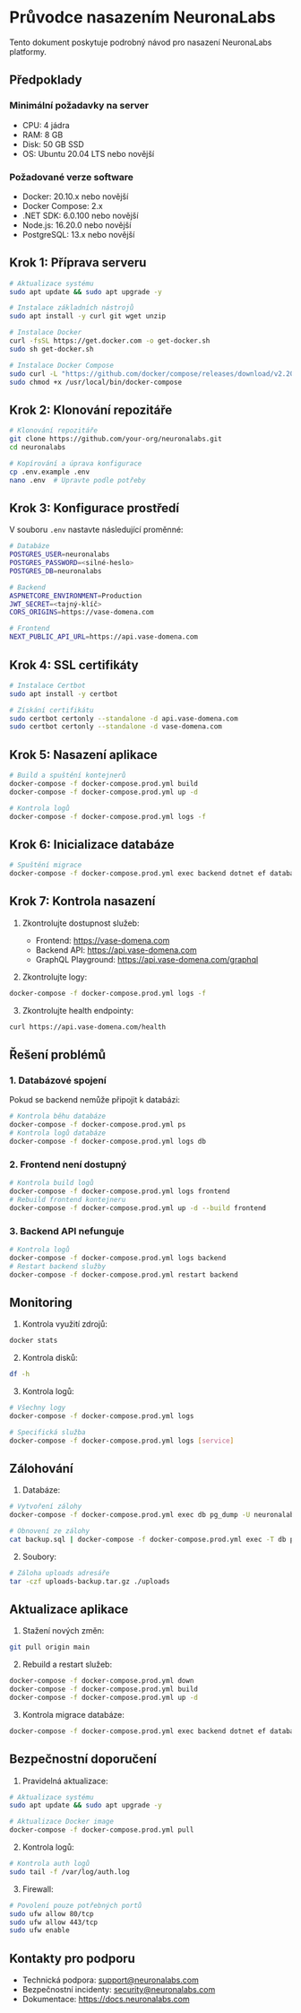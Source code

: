 # Průvodce nasazením NeuronaLabs

Tento dokument poskytuje podrobný návod pro nasazení NeuronaLabs platformy.

## Předpoklady

### Minimální požadavky na server
- CPU: 4 jádra
- RAM: 8 GB
- Disk: 50 GB SSD
- OS: Ubuntu 20.04 LTS nebo novější

### Požadované verze software
- Docker: 20.10.x nebo novější
- Docker Compose: 2.x
- .NET SDK: 6.0.100 nebo novější
- Node.js: 16.20.0 nebo novější
- PostgreSQL: 13.x nebo novější

## Krok 1: Příprava serveru

```bash
# Aktualizace systému
sudo apt update && sudo apt upgrade -y

# Instalace základních nástrojů
sudo apt install -y curl git wget unzip

# Instalace Docker
curl -fsSL https://get.docker.com -o get-docker.sh
sudo sh get-docker.sh

# Instalace Docker Compose
sudo curl -L "https://github.com/docker/compose/releases/download/v2.20.0/docker-compose-$(uname -s)-$(uname -m)" -o /usr/local/bin/docker-compose
sudo chmod +x /usr/local/bin/docker-compose
```

## Krok 2: Klonování repozitáře

```bash
# Klonování repozitáře
git clone https://github.com/your-org/neuronalabs.git
cd neuronalabs

# Kopírování a úprava konfigurace
cp .env.example .env
nano .env  # Upravte podle potřeby
```

## Krok 3: Konfigurace prostředí

V souboru `.env` nastavte následující proměnné:

```bash
# Databáze
POSTGRES_USER=neuronalabs
POSTGRES_PASSWORD=<silné-heslo>
POSTGRES_DB=neuronalabs

# Backend
ASPNETCORE_ENVIRONMENT=Production
JWT_SECRET=<tajný-klíč>
CORS_ORIGINS=https://vase-domena.com

# Frontend
NEXT_PUBLIC_API_URL=https://api.vase-domena.com
```

## Krok 4: SSL certifikáty

```bash
# Instalace Certbot
sudo apt install -y certbot

# Získání certifikátu
sudo certbot certonly --standalone -d api.vase-domena.com
sudo certbot certonly --standalone -d vase-domena.com
```

## Krok 5: Nasazení aplikace

```bash
# Build a spuštění kontejnerů
docker-compose -f docker-compose.prod.yml build
docker-compose -f docker-compose.prod.yml up -d

# Kontrola logů
docker-compose -f docker-compose.prod.yml logs -f
```

## Krok 6: Inicializace databáze

```bash
# Spuštění migrace
docker-compose -f docker-compose.prod.yml exec backend dotnet ef database update
```

## Krok 7: Kontrola nasazení

1. Zkontrolujte dostupnost služeb:
   - Frontend: https://vase-domena.com
   - Backend API: https://api.vase-domena.com
   - GraphQL Playground: https://api.vase-domena.com/graphql

2. Zkontrolujte logy:
```bash
docker-compose -f docker-compose.prod.yml logs -f
```

3. Zkontrolujte health endpointy:
```bash
curl https://api.vase-domena.com/health
```

## Řešení problémů

### 1. Databázové spojení
Pokud se backend nemůže připojit k databázi:
```bash
# Kontrola běhu databáze
docker-compose -f docker-compose.prod.yml ps
# Kontrola logů databáze
docker-compose -f docker-compose.prod.yml logs db
```

### 2. Frontend není dostupný
```bash
# Kontrola build logů
docker-compose -f docker-compose.prod.yml logs frontend
# Rebuild frontend kontejneru
docker-compose -f docker-compose.prod.yml up -d --build frontend
```

### 3. Backend API nefunguje
```bash
# Kontrola logů
docker-compose -f docker-compose.prod.yml logs backend
# Restart backend služby
docker-compose -f docker-compose.prod.yml restart backend
```

## Monitoring

1. Kontrola využití zdrojů:
```bash
docker stats
```

2. Kontrola disků:
```bash
df -h
```

3. Kontrola logů:
```bash
# Všechny logy
docker-compose -f docker-compose.prod.yml logs

# Specifická služba
docker-compose -f docker-compose.prod.yml logs [service]
```

## Zálohování

1. Databáze:
```bash
# Vytvoření zálohy
docker-compose -f docker-compose.prod.yml exec db pg_dump -U neuronalabs > backup.sql

# Obnovení ze zálohy
cat backup.sql | docker-compose -f docker-compose.prod.yml exec -T db psql -U neuronalabs
```

2. Soubory:
```bash
# Záloha uploads adresáře
tar -czf uploads-backup.tar.gz ./uploads
```

## Aktualizace aplikace

1. Stažení nových změn:
```bash
git pull origin main
```

2. Rebuild a restart služeb:
```bash
docker-compose -f docker-compose.prod.yml down
docker-compose -f docker-compose.prod.yml build
docker-compose -f docker-compose.prod.yml up -d
```

3. Kontrola migrace databáze:
```bash
docker-compose -f docker-compose.prod.yml exec backend dotnet ef database update
```

## Bezpečnostní doporučení

1. Pravidelná aktualizace:
```bash
# Aktualizace systému
sudo apt update && sudo apt upgrade -y

# Aktualizace Docker image
docker-compose -f docker-compose.prod.yml pull
```

2. Kontrola logů:
```bash
# Kontrola auth logů
sudo tail -f /var/log/auth.log
```

3. Firewall:
```bash
# Povolení pouze potřebných portů
sudo ufw allow 80/tcp
sudo ufw allow 443/tcp
sudo ufw enable
```

## Kontakty pro podporu

- Technická podpora: support@neuronalabs.com
- Bezpečnostní incidenty: security@neuronalabs.com
- Dokumentace: https://docs.neuronalabs.com
